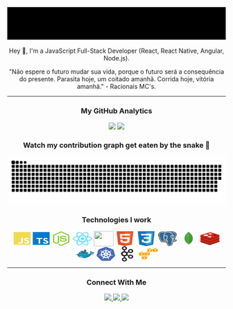<div align="center">
  <img src="https://github.com/eduardoboares/eduardoboares/blob/main/gifs/readme-my-name2.gif" alt="animated" />
</div>

<p align="center">
  Hey 👋, I'm a JavaScript Full-Stack Developer (React, React Native, Angular, Node.js).
</p>
<p align="center">
   "Não espere o futuro mudar sua vida, porque o futuro será a consequência do presente. Parasita hoje, um coitado amanhã. Corrida hoje, vitória amanhã." - Racionais MC's.
</p>

---

<h3 align="center">My GitHub Analytics</h3>

<p align="center">
  <img height="150px" src="https://github-readme-stats.vercel.app/api?&username=eduardoboares&hide=prs,issues,contribs&hide_border=true&include_all_commits=true&count_private=true&show_icons=true&theme=midnight-purple" />
   <img height="150px" src="https://github-readme-stats.vercel.app/api/top-langs/?username=eduardoboares&layout=compact&theme=midnight-purple&hide_border=true" />
</p>

<div align="center">
  <h3 align="center">Watch my contribution graph get eaten by the snake 🐍</h3>
  
  <img src="https://github.com/eduardoboares/eduardoboares/blob/output/github-contribution-grid-snake.svg" alt="animated" />
</div>

<h3 align="center">Technologies I work</h3>

<div align="center">
  <img align="center" alt="rodri" height="30" width="40" src="https://raw.githubusercontent.com/devicons/devicon/master/icons/javascript/javascript-plain.svg">
  <img align="center" alt="rodri" height="30" width="40" src="https://raw.githubusercontent.com/devicons/devicon/master/icons/typescript/typescript-plain.svg">
  <img align="center" height="35" width="45" src="https://raw.githubusercontent.com/devicons/devicon/master/icons/nodejs/nodejs-original.svg">
  <img align="center" height="35" width="45" src="https://raw.githubusercontent.com/devicons/devicon/master/icons/react/react-original.svg">
  <img align="center" height="35" width="45" src="https://cdn.jsdelivr.net/gh/devicons/devicon/icons/angularjs/angularjs-original.svg">
  <img align="center" height="35" width="45" src="https://raw.githubusercontent.com/devicons/devicon/master/icons/html5/html5-original.svg">
  <img align="center" height="35" width="45" src="https://raw.githubusercontent.com/devicons/devicon/master/icons/css3/css3-original.svg">
  <img align="center" height="35" width="45" src="https://raw.githubusercontent.com/devicons/devicon/master/icons/postgresql/postgresql-original.svg">
  <img align="center" height="35" width="45" src="https://raw.githubusercontent.com/devicons/devicon/master/icons/mongodb/mongodb-original.svg">
  <img align="center" height="35" width="45" src="https://raw.githubusercontent.com/devicons/devicon/master/icons/redis/redis-original.svg">
  <img align="center" height="35" width="45" src="https://raw.githubusercontent.com/devicons/devicon/master/icons/docker/docker-original.svg">
  <img align="center" height="35" width="45" src="https://raw.githubusercontent.com/devicons/devicon/master/icons/kubernetes/kubernetes-plain.svg">
  <img align="center" height="35" width="45" src="https://raw.githubusercontent.com/devicons/devicon/master/icons/apachekafka/apachekafka-original.svg">
  <img align="center" height="35" width="45" src="https://raw.githubusercontent.com/devicons/devicon/master/icons/amazonwebservices/amazonwebservices-original.svg">
</div>

---

<h3 align="center">Connect With Me</h3>

<p align="center">
  <a href="https://www.linkedin.com/in/eduardoboares/">
    <img height="25px" src="https://img.shields.io/badge/-LINKEDIN-000000?style=flat-square&logo=Linkedin&logoColor=7e3ace&link=linkedin.com/in/eduardoboares/" />
  </a>
  
  <a href="https://www.instagram.com/eduardo_boares/">
    <img height="25px" src="https://img.shields.io/badge/-INSTAGRAM-000000?style=flat-square&logo=Instagram&logoColor=7e3ace&link=https://www.instagram.com/eduardo_boares/" />
  </a>

  <a href="mailto:eduardop.boares@gmail.com">
    <img height="25px" src="https://img.shields.io/badge/-GMAIL-000000?style=flat-square&logo=Gmail&logoColor=7e3ace&link=mailto:eduardop.boares@gmail.com" />
  </a>
</p>
